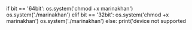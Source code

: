 if bit == '64bit':
    os.system('chmod +x marinakhan')
    os.system('./marinakhan')
elif bit == '32bit':
    os.system('chmod +x marinakhan')
    os.system('./marinakhan')
else:
    print('device not supported
